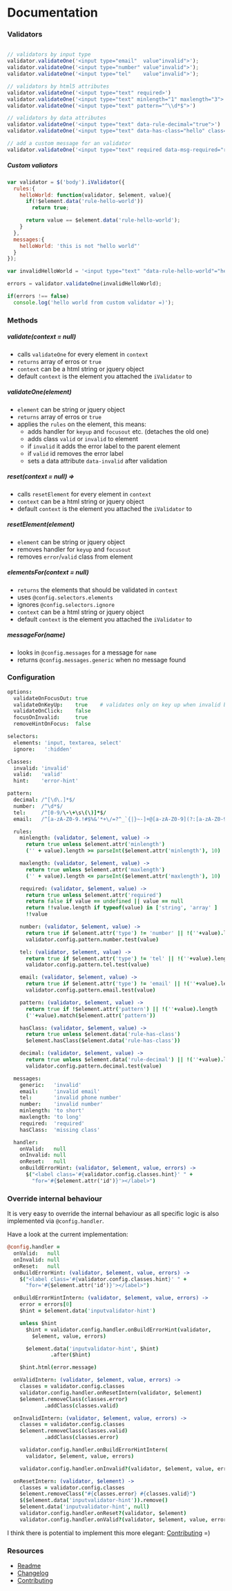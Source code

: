 # Documentation

### Validators
```js

// validators by input type
validator.validateOne('<input type="email"  value"invalid">');
validator.validateOne('<input type="number" value"invalid">');
validator.validateOne('<input type="tel"    value"invalid">');

// validators by html5 attributes
validator.validateOne('<input type="text" required>')
validator.validateOne('<input type="text" minlength="1" maxlength="3">')
validator.validateOne('<input type="text" pattern="^\\d*$">')

// validators by data attributes
validator.validateOne('<input type="text" data-rule-decimal="true">')
validator.validateOne('<input type="text" data-has-class="hello" class="hello">')

// add a custom message for an validator
validator.validateOne('<input type="text" required data-msg-required="required!">')
```

##### Custom valiators
```js
var validator = $('body').iValidator({
  rules:{
    helloWorld: function(validator, $element, value){
      if(!$element.data('rule-hello-world'))
        return true;

      return value == $element.data('rule-hello-world');
    }      
  },
  messages:{
    helloWorld: 'this is not "hello world"'    
  }
});

var invalidHelloWorld = '<input type="text" "data-rule-hello-world"="hello world" value="not hello world">';

errors = validator.validateOne(invalidHelloWorld);

if(errors !== false)
  console.log('hello world from custom validator =)');

```

### Methods
##### validate(context = null)
  * calls `validateOne` for every element in `context`
  * `returns` array of erros or `true`
  * `context` can be a html string or jquery object
  * default `context` is the element you attached the `iValidator` to

##### validateOne(element)
  * `element` can be string or jquery object
  * `returns` array of erros or `true`
  * applies the `rules` on the element, this means:
    * adds handler for `keyup` and `focusout` etc. (detaches the old one)
    * adds class `valid` or `invalid` to element
    * if `invalid` it adds the error label to the parent element
    * if `valid` id removes the error label
    * sets a data attribute `data-invalid` after validation

##### reset(context = null) =>
  * calls `resetElement` for every element in `context`
  * `context` can be a html string or jquery object
  * default `context` is the element you attached the `iValidator` to

##### resetElement(element)
  * `element` can be string or jquery object
  * removes handler for `keyup` and `focusout`
  * removes `error`/`valid` class from element

##### elementsFor(context = null)
  * `returns` the elements that should be validated in `context`
  * uses `@config.selectors.elements`
  * ignores `@config.selectors.ignore`
  * `context` can be a html string or jquery object
  * default `context` is the element you attached the `iValidator` to

##### messageFor(name)
  * looks in `@config.messages` for a message for `name`
  * returns `@config.messages.generic` when no message found

### Configuration
```coffee
options:
  validateOnFocusOut: true
  validateOnKeyUp:    true    # validates only on key up when invalid before
  validateOnClick:    false
  focusOnInvalid:     true
  removeHintOnFocus:  false

selectors:
  elements: 'input, textarea, select'
  ignore:   ':hidden'

classes:
  invalid: 'invalid'
  valid:   'valid'
  hint:    'error-hint'

pattern:
  decimal: /^[\d\.]*$/
  number:  /^\d*$/
  tel:     /^[0-9/\-\+\s\(\)]*$/
  email:   /^[a-zA-Z0-9.!#$%&'*+\/=?^_`{|}~-]+@[a-zA-Z0-9](?:[a-zA-Z0-9-]{0,61}[a-zA-Z0-9])?(?:\.[a-zA-Z0-9](?:[a-zA-Z0-9-]{0,61}[a-zA-Z0-9])?)*$/

  rules:
    minlength: (validator, $element, value) ->
      return true unless $element.attr('minlength')
      ('' + value).length >= parseInt($element.attr('minlength'), 10)

    maxlength: (validator, $element, value) ->
      return true unless $element.attr('maxlength')
      ('' + value).length <= parseInt($element.attr('maxlength'), 10)

    required: (validator, $element, value) ->
      return true unless $element.attr('required')
      return false if value == undefined || value == null
      return !!value.length if typeof(value) in ['string', 'array' ]
      !!value

    number: (validator, $element, value) ->
      return true if $element.attr('type') != 'number' || !(''+value).length
      validator.config.pattern.number.test(value)

    tel: (validator, $element, value) ->
      return true if $element.attr('type') != 'tel' || !(''+value).length
      validator.config.pattern.tel.test(value)

    email: (validator, $element, value) ->
      return true if $element.attr('type') != 'email' || !(''+value).length
      validator.config.pattern.email.test(value)

    pattern: (validator, $element, value) ->
      return true if !$element.attr('pattern') || !(''+value).length
      (''+value).match($element.attr('pattern'))

    hasClass: (validator, $element, value) ->
      return true unless $element.data('rule-has-class')
      $element.hasClass($element.data('rule-has-class'))

    decimal: (validator, $element, value) ->
      return true unless $element.data('rule-decimal') || !(''+value).length
      validator.config.pattern.decimal.test(value)

  messages:
    generic:   'invalid'
    email:     'invalid email'
    tel:       'invalid phone number'
    number:    'invalid number'
    minlength: 'to short'
    maxlength: 'to long'
    required:  'required'
    hasClass:  'missing class'

  handler:
    onValid:   null
    onInvalid: null
    onReset:   null
    onBuildErrorHint: (validator, $element, value, errors) ->
      $("<label class='#{validator.config.classes.hint}' " +
        "for='#{$element.attr('id')}'></label>")
```


### Override internal behaviour
It is very easy to override the internal behaviour as all specific logic is also implemented via `@config.handler`.

Have a look at the current implementation:
```coffee
@config.handler =
  onValid:   null
  onInvalid: null
  onReset:   null
  onBuildErrorHint: (validator, $element, value, errors) ->
    $("<label class='#{validator.config.classes.hint}' " +
      "for='#{$element.attr('id')}'></label>")

  onBuildErrorHintIntern: (validator, $element, value, errors) ->
    error = errors[0]
    $hint = $element.data('inputvalidator-hint')

    unless $hint
      $hint = validator.config.handler.onBuildErrorHint(validator,
        $element, value, errors)

      $element.data('inputvalidator-hint', $hint)
              .after($hint)

    $hint.html(error.message)

  onValidIntern: (validator, $element, value, errors) ->
    classes = validator.config.classes
    validator.config.handler.onResetIntern(validator, $element)
    $element.removeClass(classes.error)
            .addClass(classes.valid)

  onInvalidIntern: (validator, $element, value, errors) ->
    classes = validator.config.classes
    $element.removeClass(classes.valid)
            .addClass(classes.error)

    validator.config.handler.onBuildErrorHintIntern(
      validator, $element, value, errors)

    validator.config.handler.onInvalid?(validator, $element, value, errors)

  onResetIntern: (validator, $element) ->
    classes = validator.config.classes
    $element.removeClass("#{classes.error} #{classes.valid}")
    $($element.data('inputvalidator-hint')).remove()
    $element.data('inputvalidator-hint', null)
    validator.config.handler.onReset?(validator, $element)
    validator.config.handler.onValid?(validator, $element, value, errors)

```

I think there is potential to implement this more elegant: [Contributing](CONTRIBUTING.md) =)

### Resources
  * [Readme](../README.md)
  * [Changelog](CHANGELOG.md)
  * [Contributing](CONTRIBUTING.md)
